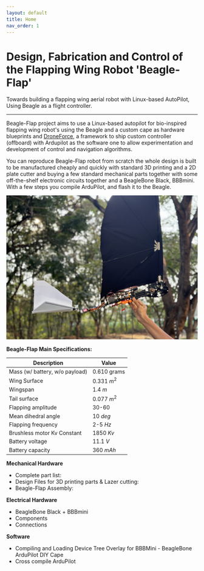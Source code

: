 ```yaml
---
layout: default
title: Home
nav_order: 1
---
```

# **Design, Fabrication and Control of the Flapping Wing Robot 'Beagle-Flap'**
Towards building a flapping wing aerial robot with Linux-based AutoPilot, Using Beagle as a flight controller.

---

Beagle-Flap project aims to use a Linux-based autopilot for bio-inspired flapping wing robot's using the Beagle and a custom cape as hardware blueprints and [DroneForce](https://dfautopilot.com/), a framework to ship custom controller (offboard) with Ardupilot as the software one to allow experimentation and development of control and navigation algorithms.

You can reproduce Beagle-Flap robot from scratch the whole design is built to be manufactured cheaply and quickly with standard 3D printing and a 2D plate cutter and buying a few standard mechanical parts together with some off-the-shelf electronic circuits together and a BeagleBone Black, BBBmini. With a few steps you compile ArduPilot, and flash it to the Beagle. 

![Beagle Flap](/assets/images/beagleflap-cover.jpg)


**Beagle-Flap Main Specifications:**

| Description | Value | 
| --- | --- | 
| Mass (w/ battery, w/o payload) | 0.610 grams | 
| Wing Surface | 0.331 $m^{2}$ | 
| Wingspan | 1.4 $m$ | Wingspan |
| Tail surface | 0.077 $m^{2}$ | 
| Flapping amplitude | 30-60 | 
| Mean dihedral angle | 10 $deg$ | 
| Flapping frequency | 2-5 $Hz$ | 
| Brushless motor Kv Constant | 1850 $Kv$ |
| Battery voltage | 11.1 $V$ | 
| Battery capacity | 360 $mAh$ | 

**Mechanical Hardware**

 - Complete part list: 
 - Design Files for 3D printing parts & Lazer cutting: 
 - Beagle-Flap Assembly: 

**Electrical Hardware**

 - BeagleBone Black + BBBmini
 - Components
 - Connections

**Software**
- Compiling and Loading Device Tree Overlay for BBBMini - BeagleBone ArduPilot DIY Cape
- Cross compile ArduPilot  






 


